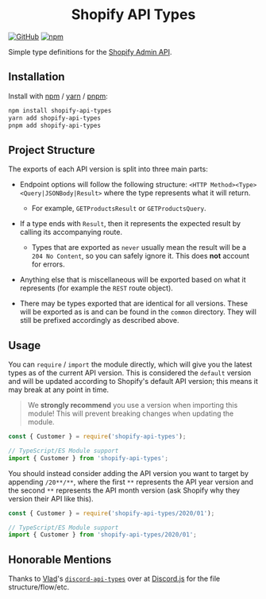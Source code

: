 <div style="text-align:center;"><h1>Shopify API Types</h1></div>

[![GitHub](https://img.shields.io/github/license/fyko/shopify-api-types)](https://github.com/fyko/shopify-api-types/blob/main/LICENSE.md)
[![npm](https://img.shields.io/npm/v/shopify-api-types?color=crimson&logo=npm)](https://www.npmjs.com/package/shopify-api-types)

Simple type definitions for the [Shopify Admin API](https://shopify.dev/docs/admin-api).

## Installation

Install with [npm](https://www.npmjs.com/) / [yarn](https://yarnpkg.com) / [pnpm](https://pnpm.js.org/):

```sh
npm install shopify-api-types
yarn add shopify-api-types
pnpm add shopify-api-types
```

## Project Structure

The exports of each API version is split into three main parts:

- Endpoint options will follow the following structure: `<HTTP Method><Type><Query|JSONBody|Result>` where the type represents what it will return.

  - For example, `GETProductsResult` or `GETProductsQuery`.

- If a type ends with `Result`, then it represents the expected result by calling its accompanying route.

  - Types that are exported as `never` usually mean the result will be a `204 No Content`, so you can safely ignore it. This does **not** account for errors.

- Anything else that is miscellaneous will be exported based on what it represents (for example the `REST` route object).

- There may be types exported that are identical for all versions. These will be exported as is and can be found in the `common` directory. They will still be prefixed accordingly as described above.

## Usage

You can `require` / `import` the module directly, which will give you the latest types as of the current API version. This is considered the `default` version and will be updated according to Shopify's default API version; this means it may break at any point in time.

> We **strongly recommend** you use a version when importing this module! This will prevent breaking changes when updating the module.

```js
const { Customer } = require('shopify-api-types');
```

```ts
// TypeScript/ES Module support
import { Customer } from 'shopify-api-types';
```

You should instead consider adding the API version you want to target by appending `/20**/**`, where the first `**` represents the API year version and the second `**` represents the API month version (ask Shopify why they version their API like this).

```js
const { Customer } = require('shopify-api-types/2020/01');
```

```ts
// TypeScript/ES Module support
import { Customer } from 'shopify-api-types/2020/01';
```

## Honorable Mentions
Thanks to [Vlad](https://github.com/vladfrangu)'s [`discord-api-types`](https://github.com/discordjs/discord-api-types) over at [Discord.js](https://github.com/discordjs) for the file structure/flow/etc.